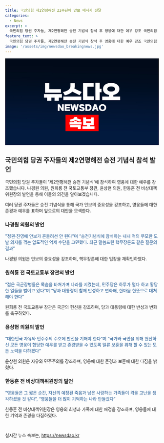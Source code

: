 ```yaml
---
title: 국민의힘 제2연평해전 22주년에 안보 메시지 전달
categories:
  - News
excerpt: >
  국민의힘 당권 주자들, 제2연평해전 승전 기념식 참석 후 영웅에 대한 예우 강조 국민의힘 당권 주자들이 제2연평해전 승전 기념식에 참석하여 영웅에 대한 예우를 강조했습니다. 이들은 안보를 강조하고 국가를 위해 헌신한 영웅들의 존경을 표시했으며, 민주당과 대통령에게 반성과 변화를 촉구하는 발언을 했습니다. 또한, 고(故) 한상국 상사를 기리는 동화책을 소개하며 영웅들을 더 많이 기억하는 나라를 만들겠다고 밝혔습니다.
feature_text: >
  국민의힘 당권 주자들, 제2연평해전 승전 기념식 참석 후 영웅에 대한 예우 강조 국민의힘 당권 주자들이 제2연평해전 승전 기념식에 참석하여 영웅에 대한 예우를 강조했습니다. 이들은 안보를 강조하고 국가를 위해 헌신한 영웅들의 존경을 표시했으며, 민주당과 대통령에게 반성과 변화를 촉구하는 발언을 했습니다. 또한, 고(故) 한상국 상사를 기리는 동화책을 소개하며 영웅들을 더 많이 기억하는 나라를 만들겠다고 밝혔습니다.
image: '/assets/img/newsdao_breakingnews.jpg'
---
```


<p><img src="/assets/img/newsdao_breakingnews.jpg" alt="implanttips 속보" /></p>

<h2 data-ke-size="size26">국민의힘 당권 주자들의 제2연평해전 승전 기념식 참석 발언</h2>

<p>국민의힘 당권 주자들이 '제2연평해전 승전 기념식'에 참석하여 영웅에 대한 예우를 강조했습니다. 나경원 의원, 원희룡 전 국토교통부 장관, 윤상현 의원, 한동훈 전 비상대책위원장의 발언을 통해 이들의 의견을 알아보겠습니다.</p>

<p data-ke-size="size16">여러 당권 주자들은 승전 기념식을 통해 국가 안보의 중요성을 강조하고, 영웅들에 대한 존경과 예우를 표하며 앞으로의 대안을 모색한다.</p>

<h3>나경원 의원의 발언</h3>

<p data-ke-size="size16"><span style="color: #1a5490;">"정권·진영에 안보가 흔들려선 안 된다”며 “승전기념식에 참석하는 내내 적의 무모한 도발 의지를 꺾는 압도적인 억제 수단을 고민했다. 최근 말씀드린 핵무장론도 같은 질문의 결과”</span></p>

<p data-ke-size="size16">나경원 의원은 안보의 중요성을 강조하며, 핵무장론에 대한 입장을 재확인하였다.</p>

<h3>원희룡 전 국토교통부 장관의 발언</h3>

<p data-ke-size="size16"><span style="color: #1a5490;">“젊은 국군장병들은 목숨을 바쳐가며 나라를 지켰는데, 민주당은 하루가 멀다 하고 황당한 일들을 벌이고 있다”며 “당과 대통령이 함께 반성하고 변화해, 한마음 한뜻으로 대처해야 한다”</span></p>

<p data-ke-size="size16">원희룡 전 국토교통부 장관은 국군의 헌신을 강조하며, 당과 대통령에 대한 반성과 변화를 촉구하였다.</p>

<h3>윤상현 의원의 발언</h3>

<p data-ke-size="size16"><span style="color: #1a5490;">“대한민국 자유와 민주주의 수호에 만전을 기해야 한다”며 “국가와 국민을 위해 헌신하신 모든 영웅이 합당한 예우를 받고 존경받을 수 있도록 일류 보훈을 위해 할 수 있는 모든 노력을 다하겠다”</span></p>

<p data-ke-size="size16">윤상현 의원은 자유와 민주주의를 강조하며, 영웅에 대한 존경과 보훈에 대한 다짐을 밝혔다.</p>

<h3>한동훈 전 비상대책위원장의 발언</h3>

<p data-ke-size="size16"><span style="color: #1a5490;">“영웅들은 그 짧은 순간, 자신의 예정된 죽음과 남은 사랑하는 가족들이 겪을 고난을 생각하셨을 것 같다”, “영웅들을 더 많이 기억하는 나라 만들겠다”</span></p>

<p data-ke-size="size16">한동훈 전 비상대책위원장은 영웅의 희생과 가족에 대한 애정을 강조하며, 영웅들에 대한 기억과 존경을 다짐하였다.</p>

<p data-ke-size="size16">&nbsp;</p>
실시간 뉴스 속보는, <a href="https://newsdao.kr" rel="dofollow">https://newsdao.kr</a>


